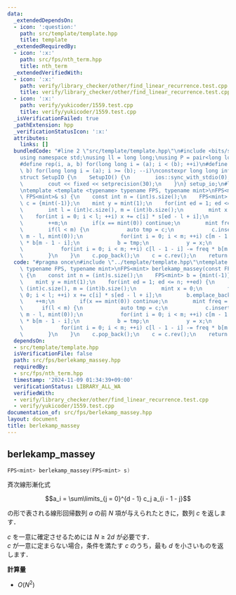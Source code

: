 ```yaml
---
data:
  _extendedDependsOn:
  - icon: ':question:'
    path: src/template/template.hpp
    title: template
  _extendedRequiredBy:
  - icon: ':x:'
    path: src/fps/nth_term.hpp
    title: nth_term
  _extendedVerifiedWith:
  - icon: ':x:'
    path: verify/library_checker/other/find_linear_recurrence.test.cpp
    title: verify/library_checker/other/find_linear_recurrence.test.cpp
  - icon: ':x:'
    path: verify/yukicoder/1559.test.cpp
    title: verify/yukicoder/1559.test.cpp
  _isVerificationFailed: true
  _pathExtension: hpp
  _verificationStatusIcon: ':x:'
  attributes:
    links: []
  bundledCode: "#line 2 \"src/template/template.hpp\"\n#include <bits/stdc++.h>\n\
    using namespace std;\nusing ll = long long;\nusing P = pair<long long, long long>;\n\
    #define rep(i, a, b) for(long long i = (a); i < (b); ++i)\n#define rrep(i, a,\
    \ b) for(long long i = (a); i >= (b); --i)\nconstexpr long long inf = 4e18;\n\
    struct SetupIO {\n    SetupIO() {\n        ios::sync_with_stdio(0);\n        cin.tie(0);\n\
    \        cout << fixed << setprecision(30);\n    }\n} setup_io;\n#line 3 \"src/fps/berlekamp_massey.hpp\"\
    \ntemplate <template <typename> typename FPS, typename mint>\nFPS<mint> berlekamp_massey(const\
    \ FPS<mint>& s) {\n    const int n = (int)s.size();\n    FPS<mint> b = {mint(-1)},\
    \ c = {mint(-1)};\n    mint y = mint(1);\n    for(int ed = 1; ed <= n; ++ed) {\n\
    \        int l = (int)c.size(), m = (int)b.size();\n        mint x = 0;\n    \
    \    for(int i = 0; i < l; ++i) x += c[i] * s[ed - l + i];\n        b.emplace_back(0);\n\
    \        ++m;\n        if(x == mint(0)) continue;\n        mint freq = x / y;\n\
    \        if(l < m) {\n            auto tmp = c;\n            c.insert(begin(c),\
    \ m - l, mint(0));\n            for(int i = 0; i < m; ++i) c[m - 1 - i] -= freq\
    \ * b[m - 1 - i];\n            b = tmp;\n            y = x;\n        } else {\n\
    \            for(int i = 0; i < m; ++i) c[l - 1 - i] -= freq * b[m - 1 - i];\n\
    \        }\n    }\n    c.pop_back();\n    c = c.rev();\n    return c;\n}\n"
  code: "#pragma once\n#include \"../template/template.hpp\"\ntemplate <template <typename>\
    \ typename FPS, typename mint>\nFPS<mint> berlekamp_massey(const FPS<mint>& s)\
    \ {\n    const int n = (int)s.size();\n    FPS<mint> b = {mint(-1)}, c = {mint(-1)};\n\
    \    mint y = mint(1);\n    for(int ed = 1; ed <= n; ++ed) {\n        int l =\
    \ (int)c.size(), m = (int)b.size();\n        mint x = 0;\n        for(int i =\
    \ 0; i < l; ++i) x += c[i] * s[ed - l + i];\n        b.emplace_back(0);\n    \
    \    ++m;\n        if(x == mint(0)) continue;\n        mint freq = x / y;\n  \
    \      if(l < m) {\n            auto tmp = c;\n            c.insert(begin(c),\
    \ m - l, mint(0));\n            for(int i = 0; i < m; ++i) c[m - 1 - i] -= freq\
    \ * b[m - 1 - i];\n            b = tmp;\n            y = x;\n        } else {\n\
    \            for(int i = 0; i < m; ++i) c[l - 1 - i] -= freq * b[m - 1 - i];\n\
    \        }\n    }\n    c.pop_back();\n    c = c.rev();\n    return c;\n}"
  dependsOn:
  - src/template/template.hpp
  isVerificationFile: false
  path: src/fps/berlekamp_massey.hpp
  requiredBy:
  - src/fps/nth_term.hpp
  timestamp: '2024-11-09 01:34:39+09:00'
  verificationStatus: LIBRARY_ALL_WA
  verifiedWith:
  - verify/library_checker/other/find_linear_recurrence.test.cpp
  - verify/yukicoder/1559.test.cpp
documentation_of: src/fps/berlekamp_massey.hpp
layout: document
title: berlekamp_massey
---
```


## berlekamp_massey

```cpp
FPS<mint> berlekamp_massey(FPS<mint> s)
```

斉次線形漸化式

$$a_i = \sum\limits_{j = 0}^{d - 1} c_j a_{i - 1 - j}$$

の形で表される線形回帰数列 $a$ の前 $N$ 項が与えられたときに，数列 $c$ を返します．

$c$ を一意に確定させるためには $N \geq 2d$ が必要です．<br>
$c$ が一意に定まらない場合，条件を満たす $c$ のうち，最も $d$ を小さいものを返します．

**計算量**

- $O(N^2)$
